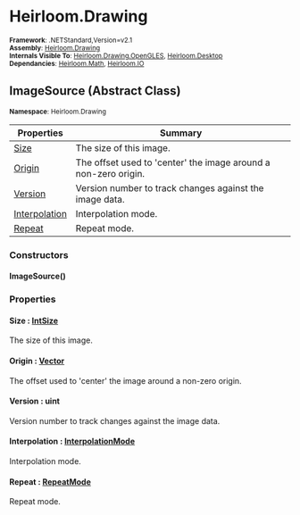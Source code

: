 # Heirloom.Drawing

<small>**Framework**: .NETStandard,Version=v2.1</small>  
<small>**Assembly**: [Heirloom.Drawing](../Heirloom.Drawing/Heirloom.Drawing.md)</small>  
<small>**Internals Visible To**: [Heirloom.Drawing.OpenGLES](../Heirloom.Drawing.OpenGLES/Heirloom.Drawing.OpenGLES.md), [Heirloom.Desktop](../Heirloom.Desktop/Heirloom.Desktop.md)</small>  
<small>**Dependancies**: [Heirloom.Math](../Heirloom.Math/Heirloom.Math.md), [Heirloom.IO](../Heirloom.IO/Heirloom.IO.md)</small>  

## ImageSource (Abstract Class)
<small>**Namespace**: Heirloom.Drawing</sub></small>  

| Properties                    | Summary                                                         |
|-------------------------------|-----------------------------------------------------------------|
| [Size](#SIZ9C9392F9)          | The size of this image.                                         |
| [Origin](#ORI85E4C2C0)        | The offset used to 'center' the image around a non-zero origin. |
| [Version](#VERFB25B632)       | Version number to track changes against the image data.         |
| [Interpolation](#INT9DB69D30) | Interpolation mode.                                             |
| [Repeat](#REP237F223B)        | Repeat mode.                                                    |

### Constructors

#### ImageSource()

### Properties

#### <a name="SIZ9C9392F9"></a>Size : [IntSize](../Heirloom.Math/Heirloom.Math.IntSize.md)


The size of this image.

#### <a name="ORI85E4C2C0"></a>Origin : [Vector](../Heirloom.Math/Heirloom.Math.Vector.md)


The offset used to 'center' the image around a non-zero origin.

#### <a name="VERFB25B632"></a>Version : uint


Version number to track changes against the image data.

#### <a name="INT9DB69D30"></a>Interpolation : [InterpolationMode](Heirloom.Drawing.InterpolationMode.md)


Interpolation mode.

#### <a name="REP237F223B"></a>Repeat : [RepeatMode](Heirloom.Drawing.RepeatMode.md)


Repeat mode.

